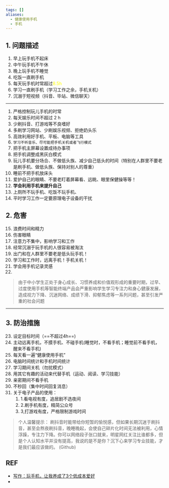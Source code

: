 ```yaml
---
tags: []
aliases:
  - 健康使用手机
  - 手机
---
```

## 1. 问题描述
1. 早上玩手机不起床
2. 中午玩手机不午休
3. 晚上玩手机不睡觉
4. 吃饭一直刷手机
5. 每天玩手机时常超过<font color="#ffff00">8.5h</font>
6. 学习一直刷手机（学习工作之余，手机关机）
7. 沉溺于短视频（抖音、毕站、微信聊天）
----
1. 严格控制玩儿手机的时常
2. 每天娱乐时间不超过 2 h
3. 少刷抖音、打游戏等不良嗜好
4. 多刷学习网站、少刷娱乐视频、拒绝奶头乐
5. 高效利用好手机、平板、电脑等工具
6. `学习不听音乐、尽可能把手机关机或者飞行模式`
7. 把手机主屏幕设置成待办事项
8. 把手机调整成黑灰白模式
9. 玩儿手机要分场合、不做低头族、减少自己低头的时间（特别在人群里不要老是刷手机、做低头族、保持对别人的尊重）
10. 睡前不把手机放床头
11. 爱护自己的眼睛、不要老盯着屏幕看、远眺、眼里保健操等等！
12. **学会利用手机来提升自己**
13. 上厕所不玩手机、吃饭不玩手机、
14. 平时学习工作一定要原理电子设备的干扰
## 2. 危害
15. 浪费时间和精力
16. 伤害眼睛
17. 注意力不集中，影响学习和工作
18. 经常沉溺于玩手机的人很容易被淘汰
19. 出门和在人群里不要老是低头玩手机！
20. 学习和工作时，远离手机！手机关机！
21. 学会用手机记录灵感
22. 
> 由于中小学生正处于身心成长、习惯养成和价值观形成的重要时期，过早、过度使用手机等智能终端产品会严重影响学生学习专注力和身心健康发展，造成视力下降、沉迷网络、成绩下滑、抑郁焦虑等一系列问题，甚至引发严重的社会问题


***

## 3. 防治措施
23. 设定目标时间（==不超过4h==)
24. 主动远离手机，不摸手机、不碰手机(睡觉时，不看手机；睡觉前不看手机，醒来不看手机)
25. 每天看一遍“健康使用手机”
26. 电脑时间统计和手机时间统计
27. 学习期间关机（勿扰模式）
28. 用其它有趣的活动来代替手机（运动、阅读、学习技能）
29. 亲密期间不看手机
30. 不秒回（集中时间回复消息）
31. 关于电子产品的使用：
	1. 1.看电视有度，追居剧不选夜间 
	2. 2.刷手机有度，精简公众号
	3. 3,打游戏有度，严格限制游戏时间


>个人温馨提示： 刷抖音时能带给你短暂的愉悦感，但如果长期沉迷于刷抖音，甚至会熬夜刷抖音，晚睡晚起，会使自己碎片化时间无法被利用，心情浮躁，专注力下降。你可以网络段子张口就来，明星网红关注比谁都多，但是个人认知水平并没有提高，我说的是不是你？沉下心来学习专业技能，才是我们最应该做的。 (Github)

## REF
-  [写作：玩手机，让我养成了3个低成本爱好](https://mp.weixin.qq.com/s/gOT28u5OF1SxnOLllmAcEw)
- 
